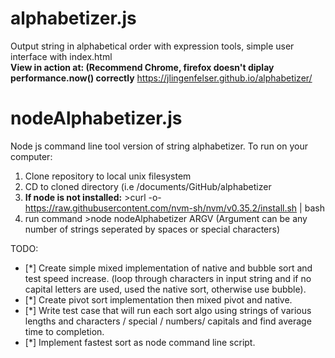 # alphabetizer.js
Output string in alphabetical order with expression tools, simple user interface with index.html  
**View in action at: (Recommend Chrome, firefox doesn't diplay performance.now() correctly** https://jlingenfelser.github.io/alphabetizer/

# nodeAlphabetizer.js
Node js command line tool version of string alphabetizer.
To run on your computer:
1. Clone repository to local unix filesystem
2. CD to cloned directory (i.e /documents/GitHub/alphabetizer
3. **If node is not installed:** >curl -o- https://raw.githubusercontent.com/nvm-sh/nvm/v0.35.2/install.sh | bash
4. run command >node nodeAlphabetizer ARGV (Argument can be any number of strings seperated by spaces or special characters)





TODO:
- [*] Create simple mixed implementation of native and bubble sort and test speed increase. (loop through characters in input string and if no capital letters are used, used the native sort, otherwise use bubble). 
- [*] Create pivot sort implementation then mixed pivot and native. 
- [*] Write test case that will run each sort algo using strings of various lengths and characters / special / numbers/ capitals and find average time to completion. 
- [*] Implement fastest sort as node command line script.
